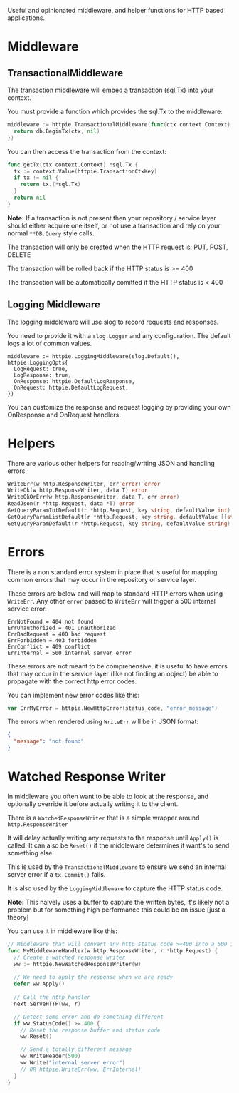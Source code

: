 Useful and opinionated middleware, and helper functions for HTTP based applications.


# Middleware

## TransactionalMiddleware

The transaction middleware will embed a transaction (sql.Tx) into your context. 

You must provide a function which provides the sql.Tx to the middleware:

```go
middleware := httpie.TransactionalMiddleware(func(ctx context.Context) (*sql.Tx, error) {
  return db.BeginTx(ctx, nil)
})
```

You can then access the transaction from the context:

```go
func getTx(ctx context.Context) *sql.Tx {
  tx := context.Value(httpie.TransactionCtxKey)
  if tx != nil {
    return tx.(*sql.Tx)
  }
  return nil
}
```

**Note:** If a transaction is not present then your repository / service layer should either acquire one itself, or not use a transaction and rely on your normal `**DB.Query` style calls.

The transaction will only be created when the HTTP request is: PUT, POST, DELETE

The transaction will be rolled back if the HTTP status is >= 400

The transaction will be automatically comitted if the HTTP status is < 400

## Logging Middleware

The logging middleware will use slog to record requests and responses.

You need to provide it with a `slog.Logger` and any configuration. The default logs a lot of common values.

```
middleware := httpie.LoggingMiddleware(slog.Default(), httpie.LoggingOpts{
  LogRequest: true,
  LogResponse: true,
  OnResponse: httpie.DefaultLogResponse,
  OnRequest: httpie.DefaultLogRequest,
})
```

You can customize the response and request logging by providing your own OnResponse and OnRequest handlers.

# Helpers

There are various other helpers for reading/writing JSON and handling errors.

```go
WriteErr(w http.ResponseWriter, err error) error
WriteOk(w http.ResponseWriter, data T) error
WriteOkOrErr(w http.ResponseWriter, data T, err error)
ReadJson(r *http.Request, data *T) error
GetQueryParamIntDefault(r *http.Request, key string, defaultValue int)
GetQueryParamListDefault(r *http.Request, key string, defaultValue []string)
GetQueryParamDefault(r *http.Request, key string, defaultValue string)
```

# Errors

There is a non standard error system in place that is useful for mapping common errors that may occur in the repository or service layer.

These errors are below and will map to standard HTTP errors when using `WriteErr`. Any other `error` passed to `WriteErr` will trigger a 500 internal service error.

```
ErrNotFound = 404 not found
ErrUnauthorized = 401 unauthorized
ErrBadRequest = 400 bad request
ErrForbidden = 403 forbidden
ErrConflict = 409 conflict
ErrInternal = 500 internal server error
```

These errors are not meant to be comprehensive, it is useful to have errors that may occur in the service layer (like not finding an object) be able to propagate with the correct http error codes.

You can implement new error codes like this:

```go
var ErrMyError = httpie.NewHttpError(status_code, "error_message")
```

The errors when rendered using `WriteErr` will be in JSON format:

```json
{
  "message": "not found"
}
```

# Watched Response Writer

In middleware you often want to be able to look at the response, and optionally override it before actually writing it to the client.

There is a `WatchedResponseWriter` that is a simple wrapper around `http.ResponseWriter`

It will delay actually writing any requests to the response until `Apply()` is called. It can also be `Reset()` if the middleware determines it want's to send something else.

This is used by the `TransactionalMiddleware` to ensure we send an internal server error if a `tx.Commit()` fails.

It is also used by the `LoggingMiddleware` to capture the HTTP status code.

**Note:** This naively uses a buffer to capture the written bytes, it's likely not a problem but for something high performance this could be an issue [just a theory]

You can use it in middleware like this:

```go
// Middleware that will convert any http status code >=400 into a 500 internal server error
func MyMiddlewareHandler(w http.ResponseWriter, r *http.Request) {
  // Create a watched response writer
  ww := httpie.NewWatchedResponseWriter(w)
  
  // We need to apply the response when we are ready
  defer ww.Apply()
  
  // Call the http handler
  next.ServeHTTP(ww, r)

  // Detect some error and do something different
  if ww.StatusCode() >= 400 {
    // Reset the response buffer and status code
    ww.Reset()

    // Send a totally different message
    ww.WriteHeader(500)
    ww.Write("internal server error")
    // OR httpie.WriteErr(ww, ErrInternal)
  }
}
```

